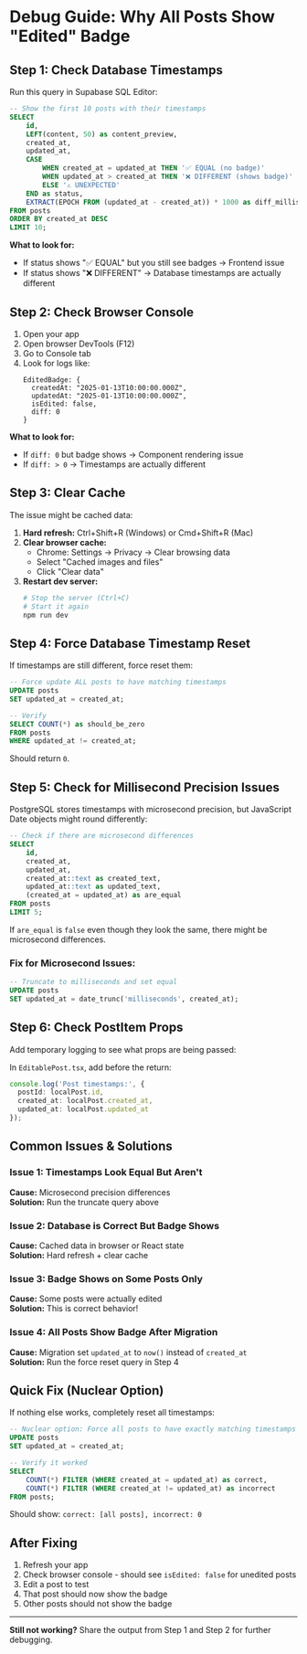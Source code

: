 # Debug Guide: Why All Posts Show "Edited" Badge

## Step 1: Check Database Timestamps

Run this query in Supabase SQL Editor:

```sql
-- Show the first 10 posts with their timestamps
SELECT 
    id,
    LEFT(content, 50) as content_preview,
    created_at,
    updated_at,
    CASE 
        WHEN created_at = updated_at THEN '✅ EQUAL (no badge)'
        WHEN updated_at > created_at THEN '❌ DIFFERENT (shows badge)'
        ELSE '⚠️ UNEXPECTED'
    END as status,
    EXTRACT(EPOCH FROM (updated_at - created_at)) * 1000 as diff_milliseconds
FROM posts
ORDER BY created_at DESC
LIMIT 10;
```

**What to look for:**
- If status shows "✅ EQUAL" but you still see badges → Frontend issue
- If status shows "❌ DIFFERENT" → Database timestamps are actually different

## Step 2: Check Browser Console

1. Open your app
2. Open browser DevTools (F12)
3. Go to Console tab
4. Look for logs like:
   ```
   EditedBadge: {
     createdAt: "2025-01-13T10:00:00.000Z",
     updatedAt: "2025-01-13T10:00:00.000Z",
     isEdited: false,
     diff: 0
   }
   ```

**What to look for:**
- If `diff: 0` but badge shows → Component rendering issue
- If `diff: > 0` → Timestamps are actually different

## Step 3: Clear Cache

The issue might be cached data:

1. **Hard refresh:** Ctrl+Shift+R (Windows) or Cmd+Shift+R (Mac)
2. **Clear browser cache:**
   - Chrome: Settings → Privacy → Clear browsing data
   - Select "Cached images and files"
   - Click "Clear data"
3. **Restart dev server:**
   ```bash
   # Stop the server (Ctrl+C)
   # Start it again
   npm run dev
   ```

## Step 4: Force Database Timestamp Reset

If timestamps are still different, force reset them:

```sql
-- Force update ALL posts to have matching timestamps
UPDATE posts 
SET updated_at = created_at;

-- Verify
SELECT COUNT(*) as should_be_zero
FROM posts 
WHERE updated_at != created_at;
```

Should return `0`.

## Step 5: Check for Millisecond Precision Issues

PostgreSQL stores timestamps with microsecond precision, but JavaScript Date objects might round differently:

```sql
-- Check if there are microsecond differences
SELECT 
    id,
    created_at,
    updated_at,
    created_at::text as created_text,
    updated_at::text as updated_text,
    (created_at = updated_at) as are_equal
FROM posts
LIMIT 5;
```

If `are_equal` is `false` even though they look the same, there might be microsecond differences.

### Fix for Microsecond Issues:

```sql
-- Truncate to milliseconds and set equal
UPDATE posts 
SET updated_at = date_trunc('milliseconds', created_at);
```

## Step 6: Check PostItem Props

Add temporary logging to see what props are being passed:

In `EditablePost.tsx`, add before the return:
```typescript
console.log('Post timestamps:', {
  postId: localPost.id,
  created_at: localPost.created_at,
  updated_at: localPost.updated_at
});
```

## Common Issues & Solutions

### Issue 1: Timestamps Look Equal But Aren't
**Cause:** Microsecond precision differences  
**Solution:** Run the truncate query above

### Issue 2: Database is Correct But Badge Shows
**Cause:** Cached data in browser or React state  
**Solution:** Hard refresh + clear cache

### Issue 3: Badge Shows on Some Posts Only
**Cause:** Some posts were actually edited  
**Solution:** This is correct behavior!

### Issue 4: All Posts Show Badge After Migration
**Cause:** Migration set `updated_at` to `now()` instead of `created_at`  
**Solution:** Run the force reset query in Step 4

## Quick Fix (Nuclear Option)

If nothing else works, completely reset all timestamps:

```sql
-- Nuclear option: Force all posts to have exactly matching timestamps
UPDATE posts 
SET updated_at = created_at;

-- Verify it worked
SELECT 
    COUNT(*) FILTER (WHERE created_at = updated_at) as correct,
    COUNT(*) FILTER (WHERE created_at != updated_at) as incorrect
FROM posts;
```

Should show: `correct: [all posts], incorrect: 0`

## After Fixing

1. Refresh your app
2. Check browser console - should see `isEdited: false` for unedited posts
3. Edit a post to test
4. That post should now show the badge
5. Other posts should not show the badge

---

**Still not working?** Share the output from Step 1 and Step 2 for further debugging.
